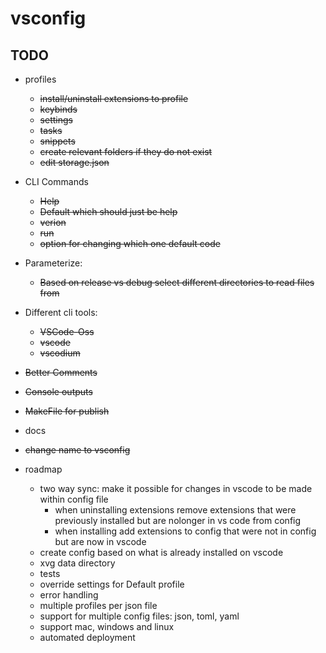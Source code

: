 # vsconfig

## TODO
- profiles
    - ~~install/uninstall extensions to profile~~
    - ~~keybinds~~
    - ~~settings~~
    - ~~tasks~~
    - ~~snippets~~
    - ~~create relevant folders if they do not exist~~
    - ~~edit storage.json~~
- CLI Commands
    - ~~Help~~
    - ~~Default which should just be help~~
    - ~~verion~~
    - ~~run~~
    - ~~option for changing which one default code~~
- Parameterize:
    - ~~Based on release vs debug select different directories to read files from~~
- Different cli tools:
    - ~~VSCode-Oss~~
    - ~~vscode~~
    - ~~vscodium~~
- ~~Better Comments~~
- ~~Console outputs~~
- ~~MakeFile for publish~~
- docs
- ~~change name to vsconfig~~


- roadmap
    - two way sync: make it possible for changes in vscode to be made within config file
        - when uninstalling extensions remove extensions that were previously installed but are nolonger in vs code from config
        - when installing add extensions to config that were not in config but are now in vscode
    - create config based on what is already installed on vscode
    - xvg data directory
    - tests
    - override settings for Default profile
    - error handling
    - multiple profiles per json file
    - support for multiple config files: json, toml, yaml
    - support mac, windows and linux
    - automated deployment
